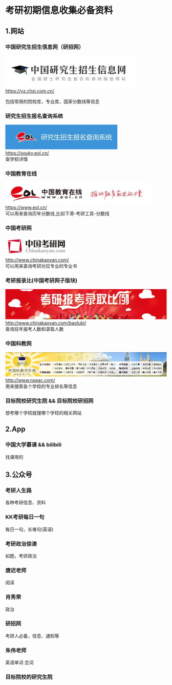 # 考研初期信息收集必备资料

## 1.网站

### 中国研究生招生信息网（研招网）
[![chsi](/image/yz-chsi.jpg)](https://yz.chsi.com.cn/)  
https://yz.chsi.com.cn/

包括常用的院校库，专业库，国家分数线等信息  

### 研究生招生报名查询系统
[![souky](/image/souky-eol-cn.jpg)](https://souky.eol.cn/)  
https://souky.eol.cn/  
查学校详情

### 中国教育在线
[![eol-cn](/image/eol-cn.jpg)](https://www.eol.cn/)  
https://www.eol.cn/  
可以用来查询历年分数线,比如下滑-考研工具-分数线


### 中国考研网
[![chinakaoyan](/image/chinakaoyan.jpg)](http://www.chinakaoyan.com/)  
http://www.chinakaoyan.com/  
可以用来查询考研对应专业的专业书


### 考研报录比(中国考研网子版块)
[![baolubi](/image/baolubi.jpg)](http://www.chinakaoyan.com/baolubi/)  
http://www.chinakaoyan.com/baolubi/  
查询往年报考人数和录取人数

### 中国科教网
[![nseac](/image/nseac.jpg)](http://www.nseac.com/)  
http://www.nseac.com/  
用来搜索各个学校的专业排名等信息  

### 目标院校研究生院 && 目标院校研招网
想考哪个学校就搜哪个学校的相关网站


## 2.App

### 中国大学慕课 && bilibili
找课用的

## 3.公众号
### 考研人生路
各种考研信息、资料

### KK考研每日一句
每日一句，长难句(英语)

### 考研政治徐涛
如题，考研政治

### 唐迟老师
阅读

### 肖秀荣
政治

### 研招网
考研人必备，信息、通知等

### 朱伟老师
英语单词 恋词

### 目标院校的研究生院